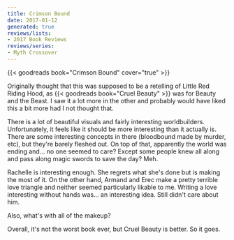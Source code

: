 ```yaml
---
title: Crimson Bound
date: 2017-01-12
generated: true
reviews/lists:
- 2017 Book Reviews
reviews/series:
- Myth Crossover
---
```

{{< goodreads book="Crimson Bound" cover="true" >}}

Originally thought that this was supposed to be a retelling of Little Red Riding Hood, as {{< goodreads book="Cruel Beauty" >}} was for Beauty and the Beast. I saw it a lot more in the other and probably would have liked this a bit more had I not thought that.  

There is a lot of beautiful visuals and fairly interesting worldbuilders. Unfortunately, it feels like it should be more interesting than it actually is. There are some interesting concepts in there (bloodbound made by murder, etc), but they're barely fleshed out. On top of that, apparently the world was ending and... no one seemed to care? Except some people knew all along and pass along magic swords to save the day? Meh.  

<!--more-->

Rachelle is interesting enough. She regrets what she's done but is making the most of it. On the other hand, Armand and Erec make a pretty terrible love triangle and neither seemed particularly likable to me. Writing a love interesting without hands was... an interesting idea. Still didn't care about him.  

Also, what's with all of the makeup?  

Overall, it's not the worst book ever, but Cruel Beauty is better. So it goes.


